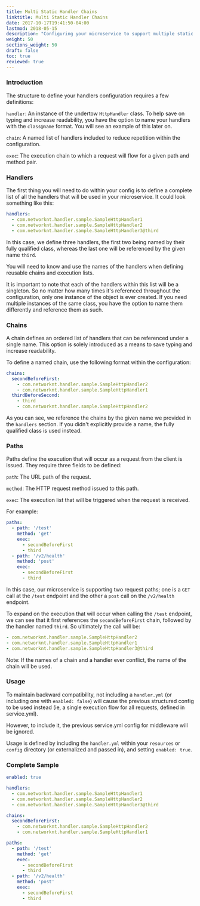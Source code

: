 ```yaml
---
title: Multi Static Handler Chains
linktitle: Multi Static Handler Chains
date: 2017-10-17T19:41:50-04:00
lastmod: 2018-05-15
description: "Configuring your microservice to support multiple static handler chains to define exactly which http handlers are invoked for a specific request."
weight: 50
sections_weight: 50
draft: false
toc: true
reviewed: true
---
```


### Introduction

The structure to define your handlers configuration requires a few definitions:

`handler`: An instance of the undertow `HttpHandler` class. To help save on typing and increase readability, you have the option to name your handlers with the `class@name` format. You will see an example of this later on.

`chain`: A named list of handlers included to reduce repetition within the configuration.

`exec`: The execution chain to which a request will flow for a given path and method pair.

### Handlers 

The first thing you will need to do within your config is to define a complete list of all the handlers that will be used in your microservice. It could look something like this:

```yaml
handlers:
  - com.networknt.handler.sample.SampleHttpHandler1
  - com.networknt.handler.sample.SampleHttpHandler2
  - com.networknt.handler.sample.SampleHttpHandler3@third
```

In this case, we define three handlers, the first two being named by their fully qualified class, whereas the last one will be referenced by the given name `third`.

You will need to know and use the names of the handlers when defining reusable chains and execution lists.

It is important to note that each of the handlers within this list will be a singleton. So no matter how many times it's referenced throughout the configuration, only one instance of the object is ever created. If you need multiple instances of the same class, you have the option to name them differently and reference them as such.

### Chains

A chain defines an ordered list of handlers that can be referenced under a single name. This option is solely introduced as a means to save typing and increase readability.

To define a named chain, use the following format within the configuration:

```yaml
chains:
  secondBeforeFirst:
    - com.networknt.handler.sample.SampleHttpHandler2
    - com.networknt.handler.sample.SampleHttpHandler1
  thirdBeforeSecond:
    - third
    - com.networknt.handler.sample.SampleHttpHandler2
```

As you can see, we reference the chains by the given name we provided in the `handlers` section. If you didn't explicitly provide a name, the fully qualified class is used instead.

### Paths

Paths define the execution that will occur as a request from the client is issued. They require three fields to be defined:

`path`: The URL path of the request.

`method`: The HTTP request method issued to this path.

`exec`: The execution list that will be triggered when the request is received.


For example:

```yaml
paths:
  - path: '/test'
    method: 'get'
    exec:
      - secondBeforeFirst
      - third
  - path: '/v2/health'
    method: 'post'
    exec:
      - secondBeforeFirst
      - third
```

In this case, our microservice is supporting two request paths; one is a `GET` call at the `/test` endpoint and the other a `post` call on the `/v2/health` endpoint.

To expand on the execution that will occur when calling the `/test` endpoint, we can see that it first references the `secondBeforeFirst` chain, followed by the handler named `third`. So ultimately the call will be:


```yaml
- com.networknt.handler.sample.SampleHttpHandler2
- com.networknt.handler.sample.SampleHttpHandler1
- com.networknt.handler.sample.SampleHttpHandler3@third
```

Note: If the names of a chain and a handler ever conflict, the name of the chain will be used.


### Usage

To maintain backward compatibility, not including a `handler.yml` (or including one with `enabled: false`) will cause the previous structured config to be used instead (ie, a single execution flow for all requests, defined in service.yml).

However, to include it, the previous service.yml config for middleware will be ignored.

Usage is defined by including the `handler.yml` within your `resources` or `config` directory (or externalized and passed in), and setting `enabled: true`.

### Complete Sample

```yaml
enabled: true

handlers:
  - com.networknt.handler.sample.SampleHttpHandler1
  - com.networknt.handler.sample.SampleHttpHandler2
  - com.networknt.handler.sample.SampleHttpHandler3@third

chains:
  secondBeforeFirst:
    - com.networknt.handler.sample.SampleHttpHandler2
    - com.networknt.handler.sample.SampleHttpHandler1

paths:
  - path: '/test'
    method: 'get'
    exec:
      - secondBeforeFirst
      - third
  - path: '/v2/health'
    method: 'post'
    exec:
      - secondBeforeFirst
      - third
```
